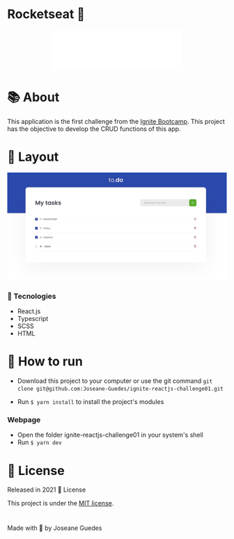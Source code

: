 # Rocketseat :rocket: 


<p align="center">
  <img src="./public/logo.svg" alt="Image of the ignite-todolist-challenge application" width="300px">
</p>




# :books: About

This application is the first challenge from the [Ignite Bootcamp](https://rocketseat.com.br/ignite). This project has the objective to develop the CRUD functions of this app.

# :art: Layout

<div align="center">
  <p align="center">
    <img src="./.github/todo.png" width="700px" alt="Home page">
  </p>
</div>

### :hammer: Tecnologies

- React.js
- Typescript
- SCSS
- HTML

# 🔧 How to run

- Download this project to your computer or use the git command `git clone git@github.com:Joseane-Guedes/ignite-reactjs-challenge01.git`

- Run `$ yarn install` to install the project's modules

### Webpage

- Open the folder ignite-reactjs-challenge01 in your system's shell
- Run `$ yarn dev`

# :closed_book: License

Released in 2021 :closed_book: License

This project is under the [MIT license](./LICENSE).


#

<!-- <p align="center">
   <b> &#60;/&#62; by <a href="https://www.linkedin.com/in/joseane-guedes/">Joseane Guedes</a></b>
</p> -->

Made with :purple_heart: by Joseane Guedes 

